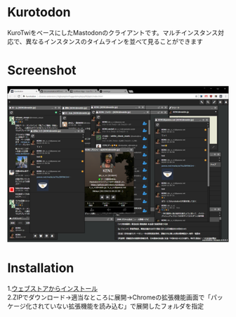 Kurotodon
=============

KuroTwiをベースにしたMastodonのクライアントです。マルチインスタンス対応で、異なるインスタンスのタイムラインを並べて見ることができます

Screenshot
=============

![Screenshot](./images/screenshot.png)

Installation
=============
1.[ウェブストアからインストール](https://chrome.google.com/webstore/detail/kurotwi/kcijnjkpackkklmkicldmkbhpdeilbgf)  
2.ZIPでダウンロード→適当なところに展開→Chromeの拡張機能画面で「パッケージ化されていない拡張機能を読み込む」で展開したフォルダを指定  
